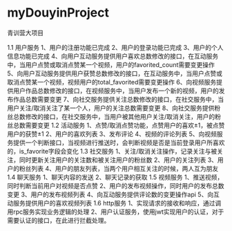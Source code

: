 # myDouyinProject
青训营大项目


1.1 用户服务
1、用户的注册功能已完成
2、用户的登录功能已完成
3、用户的个人信息功能已完成
4、向用户互动服务提供用户喜欢总数修改的接口，在互动服务中，当用户点赞或取消点赞某一个视频，用户的favorited_count需要变更操作
5、向用户互动服务提供用户获赞总数修改的接口，在互动服务中，当用户点赞或取消点赞某一个视频，视频用户的total_favorited需要变更操作
6、向视频服务提供用户作品总数修改的接口，在视频服务中，当用户发布一个新的视频，用户的发布作品总数需要变更
7、向社交服务提供关注总数修改的接口，在社交服务中，当用户关注/取消关注了某一个人，用户的关注总数需要变更
8、向社交服务提供粉丝总数修改的接口，在社交服务中，当用户被其他用户关注/取消关注，用户的粉丝总数需要变更
1.2 活动服务
1、点赞/取消点赞功能，点赞用户的喜欢±1，被点赞用户的获赞±1
2、用户的喜欢列表
3、发布评论
4、视频的评论列表
5、向视频服务提供一个判断接口，当视频进行推送时，会判断视频是否是当前登录用户所喜欢的，is_favorite字段会变化
1.3 社交服务
1、关注/取消关注操作，记录关注与被关注，同时更新关注用户的关注数和被关注用户的粉丝数
2、用户的关注列表
3、用户的粉丝列表
4、用户的朋友列表，当两个用户相互关注的时候，两人互为朋友
1.4 聊天服务
1、聊天内容的发送
2、聊天记录的获取
1.5 视频服务
1、推送视频，同时判断当前用户对视频是否点赞
2、用户的发布视频操作，同时用户的发布总数变更
3、用户的发布视频列表
4、向互动服务提供评论数的变更操作api
5、向互动服务提供用户的喜欢视频列表
1.6 http服务
1、实现请求的接收和响应，通过调用rpc服务实现业务逻辑的处理
2、用户认证服务，使用jwt实现用户的认证，对于需要认证的接口，在此进行拦截处理。

